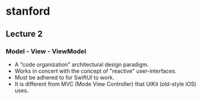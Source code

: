 # stanford 

## Lecture 2
### Model - View - ViewModel
- A "code organization" architectural design paradigm.
- Works in concert  with the concept of "reactive" user-interfaces.
- Must be adhered to for SwiftUI to work.
- It is different from MVC (Mode View Controller) that UIKit (old-style iOS) uses.
